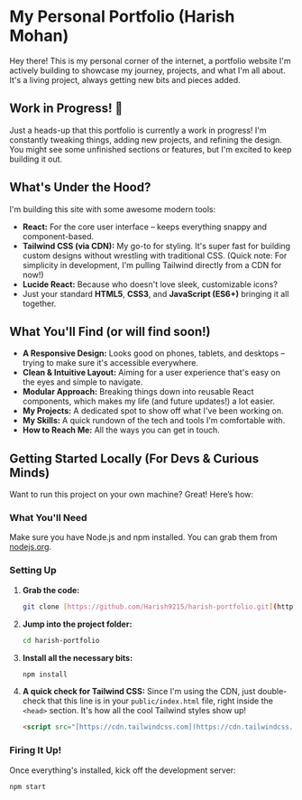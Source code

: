 # My Personal Portfolio (Harish Mohan)

Hey there! This is my personal corner of the internet, a portfolio website I'm actively building to showcase my journey, projects, and what I'm all about. It's a living project, always getting new bits and pieces added.

## Work in Progress! 🚧

Just a heads-up that this portfolio is currently a work in progress! I'm constantly tweaking things, adding new projects, and refining the design. You might see some unfinished sections or features, but I'm excited to keep building it out.

## What's Under the Hood?

I'm building this site with some awesome modern tools:

* **React:** For the core user interface – keeps everything snappy and component-based.
* **Tailwind CSS (via CDN):** My go-to for styling. It's super fast for building custom designs without wrestling with traditional CSS. (Quick note: For simplicity in development, I'm pulling Tailwind directly from a CDN for now!)
* **Lucide React:** Because who doesn't love sleek, customizable icons?
* Just your standard **HTML5**, **CSS3**, and **JavaScript (ES6+)** bringing it all together.

## What You'll Find (or will find soon!)

* **A Responsive Design:** Looks good on phones, tablets, and desktops – trying to make sure it's accessible everywhere.
* **Clean & Intuitive Layout:** Aiming for a user experience that's easy on the eyes and simple to navigate.
* **Modular Approach:** Breaking things down into reusable React components, which makes my life (and future updates!) a lot easier.
* **My Projects:** A dedicated spot to show off what I've been working on.
* **My Skills:** A quick rundown of the tech and tools I'm comfortable with.
* **How to Reach Me:** All the ways you can get in touch.

## Getting Started Locally (For Devs & Curious Minds)

Want to run this project on your own machine? Great! Here’s how:

### What You'll Need

Make sure you have Node.js and npm installed. You can grab them from [nodejs.org](https://nodejs.org/en/download/).

### Setting Up

1.  **Grab the code:**
    ```bash
    git clone [https://github.com/Harish9215/harish-portfolio.git](https://github.com/Harish9215/harish-portfolio.git)
    ```
2.  **Jump into the project folder:**
    ```bash
    cd harish-portfolio
    ```
3.  **Install all the necessary bits:**
    ```bash
    npm install
    ```
4.  **A quick check for Tailwind CSS:**
    Since I'm using the CDN, just double-check that this line is in your `public/index.html` file, right inside the `<head>` section. It's how all the cool Tailwind styles show up!
    ```html
    <script src="[https://cdn.tailwindcss.com](https://cdn.tailwindcss.com)"></script>
    ```

### Firing It Up!

Once everything's installed, kick off the development server:

```bash
npm start
